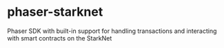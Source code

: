 # phaser-starknet
Phaser SDK with built-in support for handling transactions and interacting with smart contracts on the StarkNet 

